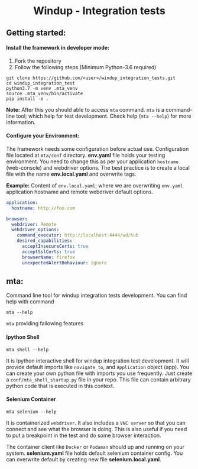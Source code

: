 <h1 align="center"> Windup - Integration tests </h1>

## Getting started:
#### Install the framework in developer mode:
1. Fork the repository
2. Follow the following steps (Minimum Python-3.6 required)

```shell
git clone https://github.com/<user>/windup_integration_tests.git
cd windup_integration_test
python3.7 -m venv .mta_venv
source .mta_venv/bin/activate
pip install -e .
```

**Note:** After this you should able to access `mta` command. `mta` is a command-line tool;
which help for test development. Check help (`mta --help`) for more information.

#### Configure your Environment:
The framework needs some configuration before actual use. Configuration file located at `mta/conf` directory.
**env.yaml** file holds your testing environment.
You need to change this as per your application `hostname` (web-console) and webdriver options.
The best practice is to create a local file with the name **env.local.yaml** and overwrite tags.


**Example:** Content of `env.local.yaml`; where we are overwriting `env.yaml` application hostname and
remote webdriver default options.

```yaml
application:
  hostname: http://foo.com

browser:
  webdriver: Remote
  webdriver_options:
    command_executor: http://localhost:4444/wd/hub
    desired_capabilities:
      acceptInsecureCerts: true
      acceptSslCerts: true
      browserName: firefox
      unexpectedAlertBehaviour: ignore
```

## mta:
Command line tool for windup integration tests development. You can find help with command
```shell
mta --help
```

`mta` providing fallowing features

#### Ipython Shell
```shell
mta shell --help
```
It is Ipython interactive shell for windup integration test development.
It will provide default imports like `navigate_to`, and `Application` object (app).
You can create your own python file with imports you use frequently.
Just create a `conf/mta_shell_startup.py` file in your repo.
This file can contain arbitrary python code that is executed in this context.

#### Selenium Container
```shell
mta selenium --help
```
It is containerized `webdriver`. It also includes a `VNC server` so that you can connect
and see what the browser is doing. This is also useful if you need to put a breakpoint in the test
and do some browser interaction.

The container client like `Docker` or `Podaman` should up and running on your system.
**selenium.yaml** file holds default selenium container config.
You can overwrite default by creating new file **selenium.local.yaml**.
